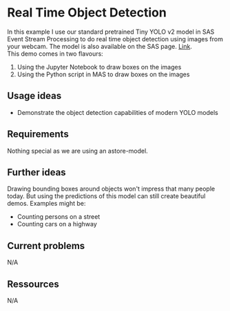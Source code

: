 # Real Time Object Detection
In this example I use our standard pretrained Tiny YOLO v2 model in SAS Event Stream Processing to do real time object detection using images from your webcam.
The model is also available on the SAS page. [Link](http://support.sas.com/documentation/prod-p/vdmml/zip/index.html).<br>
This demo comes in two flavours:<br>
1. Using the Jupyter Notebook to draw boxes on the images
2. Using the Python script in MAS to draw boxes on the images

## Usage ideas
* Demonstrate the object detection capabilities of modern YOLO models

## Requirements
Nothing special as we are using an astore-model.

## Further ideas
Drawing bounding boxes around objects won't impress that many people today. But using the predictions of this model can still create beautiful demos. Examples might be:<br>
* Counting persons on a street
* Counting cars on a highway

## Current problems
N/A

## Ressources
N/A
